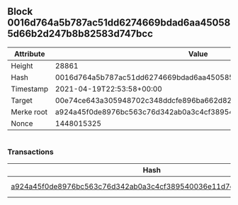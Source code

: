 ## Block 0016d764a5b787ac51dd6274669bdad6aa450585d66b2d247b8b82583d747bcc

Attribute | Value
--- | ---
Height | 28861
Hash | 0016d764a5b787ac51dd6274669bdad6aa450585d66b2d247b8b82583d747bcc
Timestamp | 2021-04-19T22:53:58+00:00
Target | 00e74ce643a305948702c348ddcfe896ba662d82c1a228faf4ad12250f07334e
Merke root | a924a45f0de8976bc563c76d342ab0a3c4cf389540036e11d7d0c707798111a9
Nonce | 1448015325

```

```

### Transactions

Hash | Amount
--- | ---
[a924a45f0de8976bc563c76d342ab0a3c4cf389540036e11d7d0c707798111a9](a924a45f0de8976bc563c76d342ab0a3c4cf389540036e11d7d0c707798111a9.md) | 10.00000000 SKEPTI 
